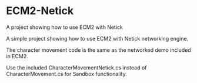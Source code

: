 # ECM2-Netick
 A project showing how to use ECM2 with Netick
 
A simple project showing how to use ECM2 with Netick networking engine.

The character movement code is the same as the networked demo included in ECM2.

Use the included CharacterMovementNetick.cs instead of CharacterMovement.cs for Sandbox functionality.
